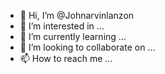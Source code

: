 - 👋 Hi, I’m @Johnarvinlanzon
- 👀 I’m interested in ...
- 🌱 I’m currently learning ...
- 💞️ I’m looking to collaborate on ...
- 📫 How to reach me ...

<!---
Johnarvinlanzon/Johnarvinlanzon is a ✨ special ✨ repository because its `README.md` (this file) appears on your GitHub profile.
You can click the Preview link to take a look at your changes.
--->
